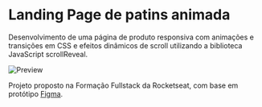 # Landing Page de patins animada

Desenvolvimento de uma página de produto responsiva com animações e transições em CSS e efeitos dinâmicos de scroll utilizando a biblioteca JavaScript scrollReveal.

![Preview](./assets/images/preview.gif)

Projeto proposto na Formação Fullstack da Rocketseat, com base em protótipo [Figma](https://www.figma.com/community/file/1379866810042169871).